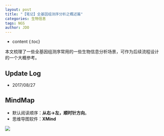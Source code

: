 ```yaml
---
layout: post
title: "【笔记】全基因组测序分析之概述篇"
categories: 生物信息
tags: NGS
author: JDO
---
```


* content
{:toc}

本文梳理了一些全基因组测序常用的一些生物信息分析场景，可作为后续流程设计的一个大概参考。




## Update Log
- 2017/08/27

## MindMap
* 默认阅读顺序：**从右→左，顺时针方向**。
* 思维导图软件：**XMind**

![](https://raw.githubusercontent.com/woaielf/woaielf.github.io/master/_posts/Pic/1708/170827-1.png)




